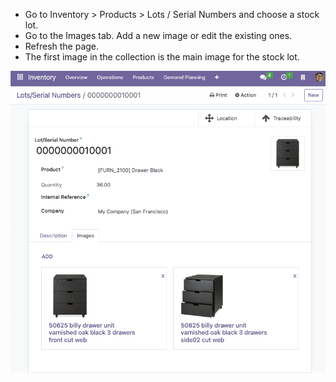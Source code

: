 - Go to Inventory > Products > Lots / Serial Numbers and choose a stock lot. 
- Go to the Images tab. Add a new image or edit the existing ones. 
- Refresh the page. 
- The first image in the collection is the main image for the stock lot.

![Stock Lot Form View](../static/description/usage.png)
